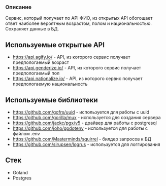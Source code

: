 ### Описание
Сервис, который получает по API ФИО, из открытых API обогощает ответ 
наиболее вероятным возрастом, полом и национальностью. Сохраняет данные в БД.
## Используемые открытые API
* https://api.agify.io/ - API, из которого сервис получает предпологаемый возраст
* https://api.genderize.io/ - API, из которого сервис получает предпологаемый пол
* https://api.nationalize.io/ - API, из которого сервис получает предпологаемую национальность
## Используемые библиотеки
*  https://github.com/gofrs/uuid - используется для работы с uuid
*  https://github.com/gorilla/mux - используется для создания сервера
*  https://github.com/jackc/pgx/v5 - драйвер для работы с postgresql
*  https://github.com/joho/godotenv - используется для работы с файлом .env
* https://github.com/Masterminds/squirrel - билдер запросов к БД
* https://github.com/sirupsen/logrus - используется для логгирования
## Стек
* Goland
* Postgres
